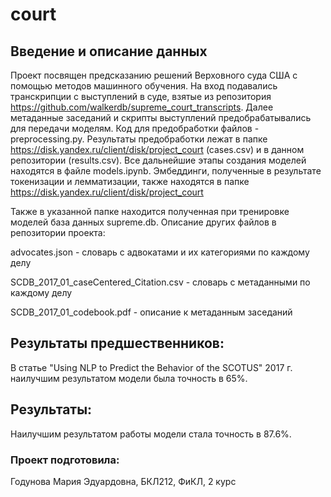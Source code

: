# court
## Введение и описание данных
Проект посвящен предсказанию решений Верховного суда США с помощью методов машинного обучения. 
На вход подавались транскрипции с выступлений в суде, взятые из репозитория https://github.com/walkerdb/supreme_court_transcripts. 
Далее метаданные заседаний и скрипты выступлений предобрабатывались для передачи моделям. Код для предобработки файлов - preprocessing.py. 
Результаты предобработки лежат в папке https://disk.yandex.ru/client/disk/project_court (cases.csv) и в данном репозитории (results.csv). 
Все дальнейшие этапы создания моделей находятся в файле models.ipynb. Эмбеддинги, полученные в результате токенизации и лемматизации, также находятся в папке https://disk.yandex.ru/client/disk/project_court

Также в указанной папке находится полученная при тренировке моделей база данных supreme.db.
Описание других файлов в репозитории проекта:

advocates.json - словарь с адвокатами и их категориями по каждому делу

SCDB_2017_01_caseCentered_Citation.csv - словарь с метаданными по каждому делу

SCDB_2017_01_codebook.pdf - описание к метаданным заседаний
## Результаты предшественников:
В статье "Using NLP to Predict the Behavior of the SCOTUS" 2017 г. наилучшим результатом модели была точность в 65%.
## Результаты:
Наилучшим результатом работы модели стала точность в 87.6%. 
### Проект подготовила:
Годунова Мария Эдуардовна, БКЛ212, ФиКЛ, 2 курс
